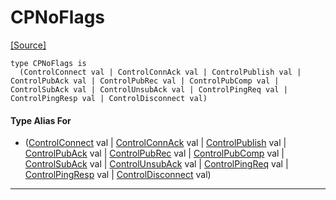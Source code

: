 # CPNoFlags
<span class="source-link">[[Source]](src/mqtt-primitives/controlBytes.md#L-0-68)</span>
```pony
type CPNoFlags is
  (ControlConnect val | ControlConnAck val | ControlPublish val | ControlPubAck val | ControlPubRec val | ControlPubComp val | ControlSubAck val | ControlUnsubAck val | ControlPingReq val | ControlPingResp val | ControlDisconnect val)
```

#### Type Alias For

* ([ControlConnect](mqtt-primitives-ControlConnect.md) val | [ControlConnAck](mqtt-primitives-ControlConnAck.md) val | [ControlPublish](mqtt-primitives-ControlPublish.md) val | [ControlPubAck](mqtt-primitives-ControlPubAck.md) val | [ControlPubRec](mqtt-primitives-ControlPubRec.md) val | [ControlPubComp](mqtt-primitives-ControlPubComp.md) val | [ControlSubAck](mqtt-primitives-ControlSubAck.md) val | [ControlUnsubAck](mqtt-primitives-ControlUnsubAck.md) val | [ControlPingReq](mqtt-primitives-ControlPingReq.md) val | [ControlPingResp](mqtt-primitives-ControlPingResp.md) val | [ControlDisconnect](mqtt-primitives-ControlDisconnect.md) val)

---

